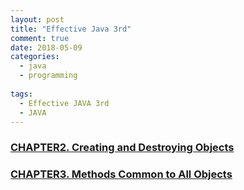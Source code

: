 ```yaml
---
layout: post
title: "Effective Java 3rd"
comment: true
date: 2018-05-09
categories:
  - java
  - programming
    
tags:
  - Effective JAVA 3rd
  - JAVA
---
```


### [CHAPTER2. Creating and Destroying Objects](/programming-page/2018/05/10/java-effective-3rd-ch2.html)

### [CHAPTER3. Methods Common to All Objects](/programming-page/2018/05/20/java-effective-3rd-ch3.html)